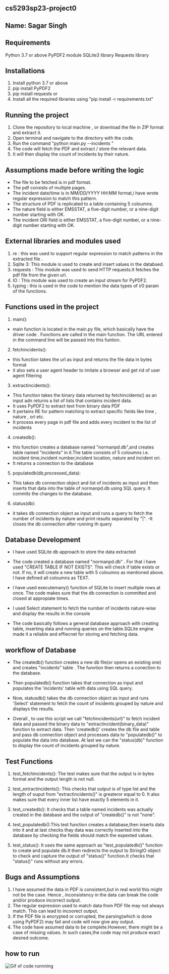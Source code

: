 ## cs5293sp23-project0

## Name: Sagar Singh

## Requirements
Python 3.7 or above
PyPDF2 module
SQLite3 library
Requests library

## Installations
1. Install python 3.7 or above
2. pip install PyPDF2
3. pip install requests
or 
4. Install all the required libraries using "pip install -r requirements.txt"

## Running the project
1. Clone the repository to local machine , or download the file in ZIP format and extract it.
2. Open terminal and navigate to the directory with the code.
3. Run the command "python main.py --incidents <url>" 
4. The code will fetch the PDF and extract / store the relevant data.
4. It will then display the count of incidents by their nature.


## Assumptions made before writing the logic
- The file  to be fetched is in pdf format.
- The pdf consists of multiple pages.
- The incident date/time is in MM/DD/YYYY HH:MM format,i have wrote regular expression to match this pattern.
- The structure of PDF is replicated to a table containing 5 coloumns.
- The nature field is either EMSSTAT, a five-digit number, or a nine-digit number starting with OK.
- The incident ORI field is either EMSSTAT, a five-digit number, or a nine-digit number starting with OK.



## External libraries and modules used
1. re : this was used to support regular expression to match patterns in the extracted file .
2. Sqlite 3: This module is used to create and insert values in the databsed.
3. requests : This module was used to send HTTP requests.It fetches the pdf file from the given url.
4. IO : This module was used to create an input stream for PyPDF2.
5. typing : this is used in the code to mention the data types of i/0 param of the functions.



## Functions used in the project

1. main():
- main function is located in the main.py file, which basically have the driver code . Functions are called in the main function. The URL entered in the command line will be passed into this funtion.

2. fetchincidents():
- this function takes the url as input and returns the file data in bytes format
- it also sets a user agent header to imitate a browser and get rid of user agent filtering


3. extractincidents():
- This function takes the binary data returned by fetchincidents() as an input adn returns a list of lists that contains incident data. 
- It uses PyPDF2 to extract text from binary data PDF
- It  pertains RE for pattern matching to extract specific fields like time , nature , ori etc. 
- It process every page in pdf file and adds every incident to the list of incidents

4. createdb():
- this function creates a database named "normanpd.db",and creates table named "incidents" in it.The table consists of 5 coloumns i.e. incident time,incident number,incident location, nature and incident ori. 
- It returns a connection to the database

5. populatedb(db,processed_data):
- This takes db connection object and list of incidents as input and then inserts that data into the table of normanpd.db using SQL query. It commits the changes to the database.

6. status(db):
- it takes db connection object as input and runs a query to fetch the number of incidents by nature and print results separated by "|". 
-It closes the db connection after running th query




## Database  Development
- I have used SQLite db approach to store the data extracted
- The code created a database named "normanpd.db" . For that i have used "CREATE TABLE IF NOT EXISTS". This will check if table exists or not. If no, it will create a new table with 5 coloumns as mentioned above. I have defined all coloumns as TEXT.
- I have used executemany() function of SQLite to insert multiple rows at once. The code makes sure that the db connection is committed and closed at appropiate times.
- I used Select statement to fetch the number of incidents nature-wise and display the results in the console

- The code basically follows a general database approach with creating table, inserting data and running queries on the table.SQLite engine made it a reliable and effiecnet for storing and fetching data.

## workflow of Database 
- The createdb() function creates a new db file(or opens an existing one) and creates "incidents" table . The funvtion then returns a conection to the database.

- Then populatedb() function takes that connection as input and populates the 'incidents' table with data using SQL query.

- Now, statusdb() takes the db connection object as input and runs 'Select' statement to fetch the count of incidents grouped by nature and displays the results.
- Overall , to use this script we call "fetchincidents(url)" to fetch incident data and passed the binary data to "extractincident(binary_data)" function to extract data. Then 'createdb()' creates the db file and table and pass db connection object and processes data to "populatedb()" to populate the data into database. At last we can the "status(db)" function to display the count of incidents grouped by nature.




## Test Functions

1. test_fetchincidents():  The test makes sure that the output is in bytes format and the output length is not null.

2. test_extractincidents():  This checks that output is of type list and the length of ouput from "extractincidents()" is greateror equal to 0. It also makes sure that every  inner list have exactly 5 elements in it.

3. test_createdb(): It checks that a table named incidents was actually created  in the database and the output of "createdb()" is not "none".

4. test_populatedb():This test function creates a database,then inserts data into it and at last checks thay data was correctly inserted into the database by checking the fields should match the expexted values.

5. test_status(): It uses the same approach as "test_populatedb()" function to create and populate db.It then redirects the output to StringIO object to check and capture the output of "status()" function.It checks that "status()" runs without any errors.


## Bugs and Assumptions
1. I have assumed the data in PDF is consistent,but in real world this might not be the case. Hence , inconsistency in the data can break the code and/or produce incorrect output.
2. The regular expression used to match data from PDF file may not always match. This can lead to incoorect output.
3. If the PDF file is encrypted or corrupted, the parsing(which is done using PyPDF2)  may fail and code will now give any output.
4. The code have assumed data to be complete.However, there might be a case of missing values. In such cases,the code may not produce exact desired outcome.

## how to run
![Gif of code runnning](https://www.canva.com/design/DAFcptxbzVk/YDXMv2mvwXX1Z2kM50Wglw/watch)



